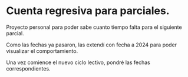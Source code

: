 # Cuenta regresiva para parciales.

Proyecto personal para poder sabe cuanto tiempo falta para el siguiente parcial.

Como las fechas ya pasaron, las extendí con fecha a 2024 para poder visualizar el comportamiento.

Una vez comience el nuevo ciclo lectivo, pondré las fechas correspondientes.
